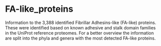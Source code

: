 # FA-like_proteins
Information to the 3,388 identified Fibrillar Adhesins-like (FA-like) proteins. These were identified based on known adhesive and stalk domain families in the UniProt reference proteomes. For a better overview the information are split into the phyla and genera with the most detected FA-like proteins. 
